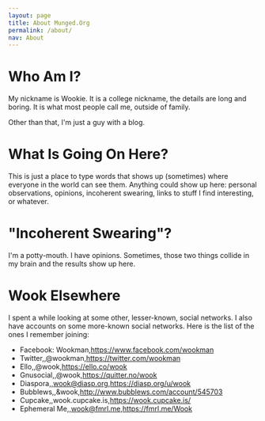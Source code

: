 ```yaml
---
layout: page
title: About Munged.Org
permalink: /about/
nav: About
---
```


# Who Am I?

My nickname is Wookie.  It is a college nickname, the details are long and boring.  It is what most people call me, outside of family.

Other than that, I'm just a guy with a blog.

# What Is Going On Here?

This is just a place to type words that shows up (sometimes) where everyone in the world can see them. Anything could show up here: personal observations, opinions, incoherent swearing, links to stuff I find interesting, or whatever.

# "Incoherent Swearing"?

I'm a potty-mouth.  I have opinions.  Sometimes, those two things collide in my brain and the results show up here.

# Wook Elsewhere

I spent a while looking at some other, lesser-known, social networks.  I also have accounts on some more-known social networks. Here is the list of the ones I remember joining:

- Facebook: Wookman,https://www.facebook.com/wookman
- Twitter,,@wookman,https://twitter.com/wookman
- Ello,,@wook,https://ello.co/wook
- Gnusocial,,@wook,https://quitter.no/wook
- Diaspora,,wook@diasp.org,https://diasp.org/u/wook
- Bubblews,,&wook,http://www.bubblews.com/account/545703
- Cupcake,,wook.cupcake.is,https://wook.cupcake.is/
- Ephemeral Me,,wook@fmrl.me,https://fmrl.me/Wook
